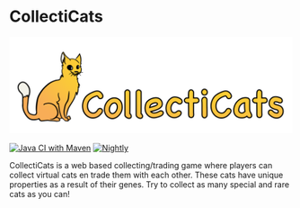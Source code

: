 # CollectiCats

![Logo CollectiCats](https://raw.githubusercontent.com/jeffrey-fontys/s3-portfolio/main/images/CollectiCats_logo_trans.png)

[![Java CI with Maven](https://github.com/jeffrey-fontys/collecticats/actions/workflows/maven.yml/badge.svg)](https://github.com/jeffrey-fontys/collecticats/actions/workflows/maven.yml)
[![Nightly](https://github.com/jeffrey-fontys/collecticats/actions/workflows/nightly.yml/badge.svg)](https://github.com/jeffrey-fontys/collecticats/actions/workflows/nightly.yml)

CollectiCats is a web based collecting/trading game where players can collect virtual cats en trade them with each other. These cats have unique properties as a result of their genes. Try to collect as many special and rare cats as you can!
